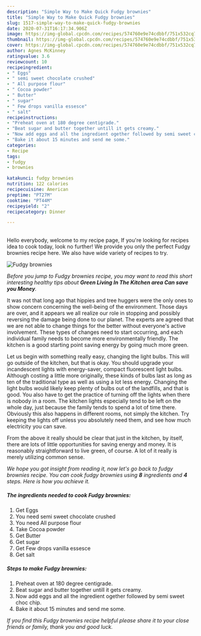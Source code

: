 ```yaml
---
description: "Simple Way to Make Quick Fudgy brownies"
title: "Simple Way to Make Quick Fudgy brownies"
slug: 1517-simple-way-to-make-quick-fudgy-brownies
date: 2020-07-31T16:17:34.906Z
image: https://img-global.cpcdn.com/recipes/574760e9e74cdbbf/751x532cq70/fudgy-brownies-recipe-main-photo.jpg
thumbnail: https://img-global.cpcdn.com/recipes/574760e9e74cdbbf/751x532cq70/fudgy-brownies-recipe-main-photo.jpg
cover: https://img-global.cpcdn.com/recipes/574760e9e74cdbbf/751x532cq70/fudgy-brownies-recipe-main-photo.jpg
author: Agnes McKinney
ratingvalue: 3.6
reviewcount: 10
recipeingredient:
- " Eggs"
- " semi sweet chocolate crushed"
- " All purpose flour"
- " Cocoa powder"
- " Butter"
- " sugar"
- " Few drops vanilla essesce"
- " salt"
recipeinstructions:
- "Preheat oven at 180 degree centigrade."
- "Beat sugar and butter together untill it gets creamy."
- "Now add eggs and all the ingredient ogether followed by semi sweet choc chip."
- "Bake it about 15 minutes and send me some."
categories:
- Recipe
tags:
- fudgy
- brownies

katakunci: fudgy brownies 
nutrition: 122 calories
recipecuisine: American
preptime: "PT27M"
cooktime: "PT44M"
recipeyield: "2"
recipecategory: Dinner

---
```

<br>
Hello everybody, welcome to my recipe page, If you're looking for recipes idea to cook today, look no further! We provide you only the perfect Fudgy brownies recipe here. We also have wide variety of recipes to try.
<br>


![Fudgy brownies](https://img-global.cpcdn.com/recipes/574760e9e74cdbbf/751x532cq70/fudgy-brownies-recipe-main-photo.jpg)

<i>Before you jump to Fudgy brownies recipe, you may want to read this short interesting healthy tips about 
<strong>Green Living In The Kitchen area Can save you Money</strong>.</i>
</br>

It was not that long ago that hippies and tree huggers were the only ones to show concern concerning the well-being of the environment. Those days are over, and it appears we all realize our role in stopping and possibly reversing the damage being done to our planet. The experts are agreed that we are not able to change things for the better without everyone's active involvement. These types of changes need to start occurring, and each individual family needs to become more environmentally friendly. The kitchen is a good starting point saving energy by going much more green.

Let us begin with something really easy, changing the light bulbs. This will go outside of the kitchen, but that is okay. You should upgrade your incandescent lights with energy-saver, compact fluorescent light bulbs. Although costing a little more originally, these kinds of bulbs last as long as ten of the traditional type as well as using a lot less energy. Changing the light bulbs would likely keep plenty of bulbs out of the landfills, and that is good. You also have to get the practice of turning off the lights when there is nobody in a room. The kitchen lights especially tend to be left on the whole day, just because the family tends to spend a lot of time there. Obviously this also happens in different rooms, not simply the kitchen. Try keeping the lights off unless you absolutely need them, and see how much electricity you can save.

From the above it really should be clear that just in the kitchen, by itself, there are lots of little opportunities for saving energy and money. It is reasonably straightforward to live green, of course. A lot of it really is merely utilizing common sense.


<i>We hope you got insight from reading it, now let's go back to fudgy brownies recipe. You can cook fudgy brownies using <strong>8</strong> ingredients and <strong>4</strong> steps. Here is how you achieve it.
</i>

##### The ingredients needed to cook Fudgy brownies:

1. Get  Eggs
1. You need  semi sweet chocolate crushed
1. You need  All purpose flour
1. Take  Cocoa powder
1. Get  Butter
1. Get  sugar
1. Get  Few drops vanilla essesce
1. Get  salt


##### Steps to make Fudgy brownies:

1. Preheat oven at 180 degree centigrade.
1. Beat sugar and butter together untill it gets creamy.
1. Now add eggs and all the ingredient ogether followed by semi sweet choc chip.
1. Bake it about 15 minutes and send me some.


<i>If you find this Fudgy brownies recipe helpful please share it to your close friends or family, thank you and good luck.</i>
